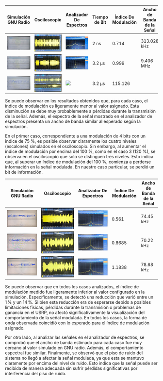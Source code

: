 | Simulación GNU Radio | Osciloscopio | Analizador De Espectros | Tiempo de Bit | Índice De Modulación | Ancho de Banda de la Señal |
|-----------------|-----------------------| -----------------------| -----------------------|-----------------------|-----------------------|
| <img src="punto_1/Caso1SimulacionGNURadio.PNG"> | <img src="punto_1/Caso1Osciloscopio.PNG"> | <img src="punto_1/Caso1AnalizadorDeEspectros.PNG"> | 2 ns | 0.714 |  313.028 kHz |
| <img src="punto_1/Caso2SimulacionGNURadio.PNG"> | <img src="punto_1/Caso2Osciloscopio.PNG"> | <img src="punto_1/Caso2AnalizadorDeEspectros.PNG"> | 3.2 µs | 0.999 | 9.406 MHz |
| <img src="punto_1/Caso3SimulacionGNURadio.PNG"> | <img src="punto_1/Caso3Osciloscopio.PNG"> | <img src="punto_1/Caso3AnalizadorDeEspectros.PNG"> | 3.2 µs | 115.126 |   |

Se puede observar en los resultados obtenidos que, para cada caso, el índice de modulación es ligeramente menor al valor asignado. Esta disminución se debe muy probablemente a pérdidas durante la transmisión de la señal. Además, el espectro de la señal mostrado en el analizador de espectros presenta un ancho de banda similar al esperado según la simulación.

En el primer caso, correspondiente a una modulación de 4 bits con un indice de 75 %, es posible observar claramente los cuatro niveles (escalones) simulados en el osciloscopio. Sin embargo, al aumentar el índice de modulación por encima del 100 %, como en el caso 3 (120 %), se observa en el osciloscopio que solo se distinguen tres niveles. Esto indica que, al superar un índice de modulación del 100 %, comienza a perderse información en la señal modulada. En nuestro caso particular, se perdió un bit de información.


| Simulación GNU Radio | Osciloscopio | Analizador De Espectros| Índice De Modulación | Ancho de Banda de la Señal |
|-----------------|-----------------------| -----------------------| -----------------------|-----------------------|
| <img src="punto_2/Caso1SimulacionGNURadio.PNG"> | <img src="punto_2/Caso1Osciloscopio.PNG"> | <img src="punto_2/Caso1AnalizadorDeEspectros.PNG"> | 0.561 | 74.45 kHz |
| <img src="punto_2/Caso2SimulacionGNURadio.PNG"> | <img src="punto_2/Caso2Osciloscopio.PNG"> | <img src="punto_2/Caso2AnalizadorDeEspectros.PNG"> | 0.8685 | 70.22 kHz |
| <img src="punto_2/Caso3SimulacionGNURadio.PNG"> | <img src="punto_2/Caso3Osciloscopio.PNG"> | <img src="punto_2/Caso3AnalizadorDeEspectros.PNG"> | 1.1838 | 78.68 kHz |

Se puede observar que en todos los casos analizados, el índice de modulación medido fue ligeramente inferior al valor configurado en la simulación. Específicamente, se detectó una reducción que varió entre un 1 % y un 14 %. Si bien esta reducción era de esperarse debido a posibles limitaciones físicas, pérdidas duránte la transmisión o problemas de ganancia en el USRP, no afectó significativamente la visualización del comportamiento de la señal modulada. En todos los casos, la forma de onda observada coincidió con lo esperado para el índice de modulación asignado.

Por otro lado, al analizar las señales en el analizador de espectros, se comprobó que el ancho de banda estimado para cada caso fue muy cercano al valor simulado en GNU radio. Además, el comportamiento espectral fue similar. Finalmente, se observó que el piso de ruido del sistema no llegó a afectar la señal modulada, ya que esta se mantuvo claramente por encima del nivel de ruido. Esto indica que la señal puede ser recibida de manera adecuada sin sufrir pérdidas significativas por interferencia del piso de ruido.

